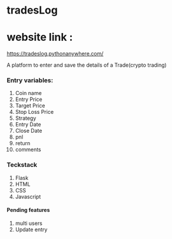 # tradesLog

# website link :
 https://tradeslog.pythonanywhere.com/

A platform to enter and save the details of a Trade(crypto trading)
### Entry variables:
1. Coin name
2. Entry Price
3. Target Price
4. Stop Loss Price
5. Strategy
6. Entry Date
7. Close Date
8. pnl
9. return
10. comments

### Teckstack
1. Flask
2. HTML
3. CSS
4. Javascript

#### Pending features
1. multi users
2. Update entry
